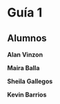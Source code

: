 # Guía 1


## **Alumnos** 
**Alan Vinzon**

**Maira Balla**

**Sheila Gallegos**

**Kevin Barrios**
